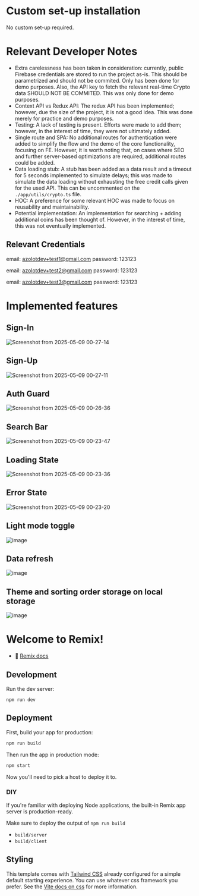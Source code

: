 # Custom set-up installation
No custom set-up required.

# Relevant Developer Notes
* Extra carelessness has been taken in consideration: currently, public Firebase credentials are stored to run the project as-is. This should be parametrized and should not be commited. Only has been done for demo purposes. Also, the API key to fetch the relevant real-time Crypto data SHOULD NOT BE COMMITED. This was only done for demo purposes.
* Context API vs Redux API: The redux API has been implemented; however, due the size of the project, it is not a good idea. This was done merely for practice and demo purposes.
* Testing: A lack of testing is present. Efforts were made to add them; however, in the interest of time, they were not ultimately added.
* Single route and SPA: No additional routes for authentication were added to simplify the flow and the demo of the core functionality, focusing on FE. However, it is worth noting that, on cases where SEO and further server-based optimizations are required, additional routes could be added.
* Data loading stub: A stub has been added as a data result and a timeout for 5 seconds implemented to simulate delays; this was made to simulate the data loading without exhausting the free credit calls given for the used API. This can be uncommented on the `./app/utils/crypto.ts` file.
* HOC: A preference for some relevant HOC was made to focus on reusability and maintainability.
* Potential implementation: An implementation for searching + adding additional coins has been thought of. However, in the interest of time, this was not eventually implemented.

## Relevant Credentials

email: azolotdev+test1@gmail.com
password: 123123

email: azolotdev+test2@gmail.com
password: 123123

email: azolotdev+test3@gmail.com
password: 123123


# Implemented features
## Sign-In
![Screenshot from 2025-05-09 00-27-14](https://github.com/user-attachments/assets/b9e7aa54-511a-4126-ad7f-ff3a48ed904f)

## Sign-Up
![Screenshot from 2025-05-09 00-27-11](https://github.com/user-attachments/assets/de989f0d-c71c-4a67-8aea-3db82f896a5e)

## Auth Guard
![Screenshot from 2025-05-09 00-26-36](https://github.com/user-attachments/assets/fb41301b-180d-423c-b362-25fe50617a8d)

## Search Bar
![Screenshot from 2025-05-09 00-23-47](https://github.com/user-attachments/assets/29323d32-7570-4671-b3f4-02a487180457)

## Loading State
![Screenshot from 2025-05-09 00-23-36](https://github.com/user-attachments/assets/ebef9e4d-8533-4ff5-a56e-47d76f7eee27)

## Error State
![Screenshot from 2025-05-09 00-23-20](https://github.com/user-attachments/assets/9ede64f1-da32-45fd-90e1-bab8bc0c9c74)

## Light mode toggle
![image](https://github.com/user-attachments/assets/366e2272-bc8d-4c82-8666-8fa1ee9944ed)

## Data refresh
![image](https://github.com/user-attachments/assets/6e53b172-129d-4369-9145-b81c864c5b8f)

## Theme and sorting order storage on local storage
![image](https://github.com/user-attachments/assets/fdb335fe-290d-4c0d-b7d6-6a3719884d59)






# Welcome to Remix!

- 📖 [Remix docs](https://remix.run/docs)

## Development

Run the dev server:

```shellscript
npm run dev
```

## Deployment

First, build your app for production:

```sh
npm run build
```

Then run the app in production mode:

```sh
npm start
```

Now you'll need to pick a host to deploy it to.

### DIY

If you're familiar with deploying Node applications, the built-in Remix app server is production-ready.

Make sure to deploy the output of `npm run build`

- `build/server`
- `build/client`

## Styling

This template comes with [Tailwind CSS](https://tailwindcss.com/) already configured for a simple default starting experience. You can use whatever css framework you prefer. See the [Vite docs on css](https://vitejs.dev/guide/features.html#css) for more information.

